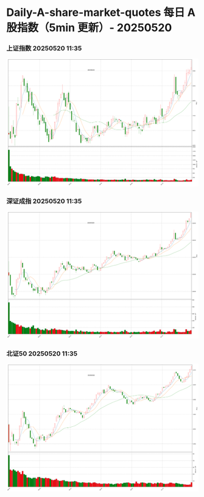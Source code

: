 
# Daily-A-share-market-quotes 每日 A 股指数（5min 更新）- 20250520

### 上证指数 20250520 11:35
![](./fig/2025/5/20250520-sh000001.png)

### 深证成指 20250520 11:35
![](./fig/2025/5/20250520-sz399001.png)

### 北证50 20250520 11:35
![](./fig/2025/5/20250520-bj899050.png)
